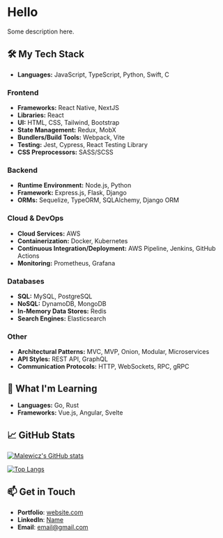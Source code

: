 # Hello

Some description here.

## 🛠️ My Tech Stack

- **Languages:** JavaScript, TypeScript, Python, Swift, C

### Frontend

- **Frameworks:** React Native, NextJS
- **Libraries:** React
- **UI:** HTML, CSS, Tailwind, Bootstrap
- **State Management:** Redux, MobX
- **Bundlers/Build Tools:** Webpack, Vite
- **Testing:** Jest, Cypress, React Testing Library
- **CSS Preprocessors:** SASS/SCSS

### Backend

- **Runtime Environment:** Node.js, Python
- **Framework:** Express.js, Flask, Django
- **ORMs:** Sequelize, TypeORM, SQLAlchemy, Django ORM 

### Cloud & DevOps

- **Cloud Services:** AWS
- **Containerization:** Docker, Kubernetes
- **Continuous Integration/Deployment:** AWS Pipeline, Jenkins, GitHub Actions
- **Monitoring:** Prometheus, Grafana

### Databases

- **SQL:** MySQL, PostgreSQL
- **NoSQL:** DynamoDB, MongoDB
- **In-Memory Data Stores:** Redis
- **Search Engines:** Elasticsearch

### Other

- **Architectural Patterns:** MVC, MVP, Onion, Modular, Microservices
- **API Styles:** REST API, GraphQL
- **Communication Protocols:** HTTP, WebSockets, RPC, gRPC

## 🌱 What I'm Learning

- **Languages:** Go, Rust
- **Frameworks:** Vue.js, Angular, Svelte

## 📈 GitHub Stats

[![Malewicz's GitHub stats](https://github-readme-stats.vercel.app/api?username=malewicz1337&show_icons=true&theme=dark)](https://github.com/malewicz1337/github-readme-stats)

[![Top Langs](https://github-readme-stats.vercel.app/api/top-langs/?username=malewicz1337&show_icons=true&theme=dark)](https://github.com/malewicz1337/github-readme-stats)

## 📫 Get in Touch

- **Portfolio**: [website.com](https://yourwebsite.com)
- **LinkedIn**: [Name](https://www.linkedin.com/in/yourlinkedin/)
- **Email**: [email@gmail.com](mailto:youremail@gmail.com)


<!---
malewicz1337/malewicz1337 is a ✨ special ✨ repository because its `README.md` (this file) appears on your GitHub profile.
You can click the Preview link to take a look at your changes.
--->
